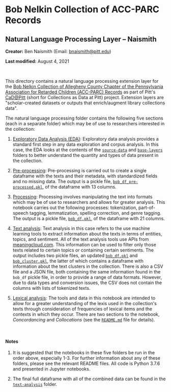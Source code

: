 # Bob Nelkin Collection of ACC-PARC Records

## Natural Language Processing Layer – Naismith

**Creator:** Ben Naismith (Email: [bnaismith@pitt.edu](mailto:bnaismith@pitt.edu))

**Last modified:** August 4, 2021

<br>

This directory contains a natural language processing extension layer for the [Bob Nelkin Collection of Allegheny County Chapter of the Pennsylvania Association for Retarded Children (ACC-PARC) Records](https://historicpittsburgh.org/collection/nelkin-acc-parc-records) as part of Pitt's [CaD@Pitt](https://cadatpitt.github.io/) (short for Collections as Data at Pitt) project. Extension layers are "scholar-created datasets or outputs that enrich/augment library collections data".

The natural language processing folder contains the following five sections (each in a separate folder) which may be of use to researchers interested in the collection:

1. [Exploratory Data Analysis (EDA)](https://github.com/CaDatPitt/data-layers/tree/master/extension-layers/bob-nelkin-collection/natural-language-processing_naismith/exploratory-data-analysis/): Exploratory data analysis provides a standard first step in any data exploration and corpus analysis. In this case, the EDA looks at the contents of the [`source-data`](https://github.com/CaDatPitt/data-layers/tree/master/source-data/bob-nelkin-collection) and [`base-layers`](https://github.com/CaDatPitt/data-layers/tree/master/base-layers/bob-nelkin-collection) folders to better understand the quantity and types of data present in the collection.   

2. [Pre-processing](https://github.com/CaDatPitt/data-layers/tree/master/extension-layers/bob-nelkin-collection/natural-language-processing_naismith/pre-processing/): Pre-processing is carried out to create a single dataframe with the texts and their metadata, with standardized fields and no missing data. The output is a pickle file, [`bob_df_pre-processed.pkl`](https://github.com/CaDatPitt/data-layers/tree/master/extension-layers/bob-nelkin-collection/natural-language-processing_naismith/pre-processing/bob_df_pre-processed.pkl), of the dataframe with 13 columns.  

3. [Processing](https://github.com/CaDatPitt/data-layers/tree/master/extension-layers/bob-nelkin-collection/natural-language-processing_naismith/processing/): Processing involves manipulating the text into formats which may be of use to researchers and allows for greater analysis. This notebook carries out the following processes: tokenization, part-of-speech tagging, lemmatization, spelling correction, and genre tagging. The output is a pickle file, [`bob_df.pkl`](https://github.com/CaDatPitt/data-layers/tree/master/extension-layers/bob-nelkin-collection/natural-language-processing_naismith/processing/bob_df.pkl), of the dataframe with 21 columns.  

4. [Text analysis](https://github.com/CaDatPitt/data-layers/tree/master/extension-layers/bob-nelkin-collection/natural-language-processing_naismith/text_analysis/): Text analysis in this case refers to the use machine learning tools to extract information about the texts in terms of entities, topics, and sentiment. All of the text analysis tools use APIs from [meaningcloud.com](meaningcloud.com). This information can be used to filter only those texts related to certain topics or containing certain sentiments. The output includes two pickle files, an updated [`bob_df.pkl`](https://github.com/CaDatPitt/data-layers/tree/master/extension-layers/bob-nelkin-collection/natural-language-processing_naismith/text_analysis/bob_df.pkl) and [`bob_cluster.pkl`](https://github.com/CaDatPitt/data-layers/tree/master/extension-layers/bob-nelkin-collection/natural-language-processing_naismith/text_analysis/bob_cluster.pkl), the latter of which contains a dataframe with information about the text clusters in the collection. There is also a CSV file and a JSON file, both containing the same information found in the `bob_df` pickle file, in order to provide a range of data formats. However, due to data types and conversion issues, the CSV does not contain the columns with lists of tokenized texts.  

5. [Lexical analysis](https://github.com/CaDatPitt/data-layers/tree/master/extension-layers/bob-nelkin-collection/natural-language-processing_naismith/lexical_analysis/): The tools and data in this notebook are intended to allow for a greater understanding of the lexis used in the collection's texts through consideration of frequencies of lexical items and the contexts in which they occur. There are two sections to the notebook, _Concordancing_ and _Collocations_ (see the [`README.md`](https://github.com/CaDatPitt/data-layers/tree/master/extension-layers/bob-nelkin-collection/natural-language-processing_naismith/lexical_analysis/README.md) file for details).   

<br>

#### Notes

1. It is suggested that the notebooks in these five folders be run in the order above, especially 1-3. For further information about any of these folders, please see the relevant README files. All code is Python 3.7.6 and presented in Jupyter notebooks.  

2. The final full dataframe with all of the combined data can be found in the [`text-analysis`](https://github.com/CaDatPitt/data-layers/tree/master/extension-layers/bob-nelkin-collection/natural-language-processing_naismith/text_analysis/) folder.
